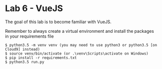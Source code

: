 # Lab 6 - VueJS
The goal of this lab is to become familiar with VueJS.

Remember to always create a virtual environment and install the packages in your requirements file

```
$ python3.5 -m venv venv (you may need to use python3 or python3.5 [on Cloud9] instead)
$ source venv/bin/activate (or .\venv\Scripts\activate on Windows)
$ pip install -r requirements.txt 
$ python3.5 run.py
```